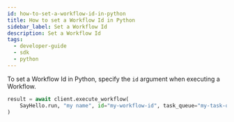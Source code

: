 ```yaml
---
id: how-to-set-a-workflow-id-in-python
title: How to set a Workflow Id in Python
sidebar_label: Set a Workflow Id
description: Set a Workflow Id
tags:
  - developer-guide
  - sdk
  - python
---
```


To set a Workflow Id in Python, specify the `id` argument when executing a Workflow.

```python
result = await client.execute_workflow(
    SayHello.run, "my name", id="my-workflow-id", task_queue="my-task-queue"
)
```
